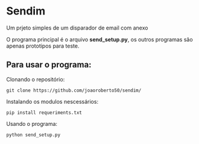 # Sendim

Um prjeto simples de um disparador de email com anexo

O programa principal é o arquivo **send_setup.py**, os outros programas são apenas prototipos para teste.

## Para usar o programa:
Clonando o repositório:
```
git clone https://github.com/joaoroberto50/sendim/
```
Instalando os modulos nescessários:
```
pip install requeriments.txt
```
Usando o programa:
```
python send_setup.py
```
